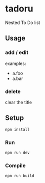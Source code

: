 # tadoru
Nested To Do list

## Usage


### add / edit
examples:
- a.foo
- a.bar

### delete
clear the title

## Setup

```sh
npm install
```

### Run

```sh
npm run dev
```

### Compile

```sh
npm run build
```
